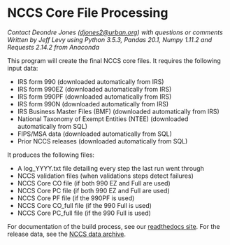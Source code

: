 # NCCS Core File Processing
*Contact Deondre Jones (djones2@urban.org) with questions or comments*
*Written by Jeff Levy using Python 3.5.3, Pandas 20.1, Numpy 1.11.2 and Requests 2.14.2 from Anaconda*

This program will create the final NCCS core files.  It requires the following input data:

  - IRS form 990                                     (downloaded automatically from IRS)
  - IRS form 990EZ                                   (downloaded automatically from IRS)
  - IRS form 990PF                                   (downloaded automatically from IRS)
  - IRS form 990N                                    (downloaded automatically from IRS)
  - IRS Business Master Files (BMF)                  (downloaded automatically from IRS)
  - National Taxonomy of Exempt Entities (NTEE)      (downloaded automatically from SQL)
  - FIPS/MSA data                                    (downloaded automatically from SQL)
  - Prior NCCS releases                              (downloaded automatically from SQL)

It produces the following files:

  - A log_YYYY.txt file detailing every step the last run went through
  - NCCS validation files 							  (when validations steps detect failures)
  - NCCS Core CO file 								  (if both 990 EZ and Full are used)
  - NCCS Core PC file 								  (if both 990 EZ and Full are used)
  - NCCS Core PF file 								  (if the 990PF is used)
  - NCCS Core CO_full file 						      (if the 990 Full is used)
  - NCCS Core PC_full file 						      (if the 990 Full is used)
  
For documentation of the build process, see our [readthedocs site](https://nccs-public.readthedocs.io/en/latest/index.html).  For the release data, see the [NCCS data archive](http://nccs-data.urban.org/data.php?ds=core).
